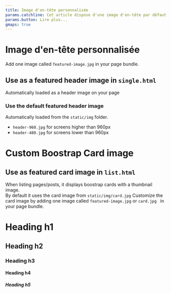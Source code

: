 ```yaml
---
title: Image d'en-tête personnalisée
params.catchline: Cet article dispose d'une image d'en-tête par défaut
params.button: Lire plus...
gmaps: true
---
```


# Image d'en-tête personnalisée

Add one image called `featured-image.jpg` in your page bundle.

## Use as a featured header image in `single.html`
Automatically loaded as a header image on your page

### Use the default featured header image
Automatically loaded from the `static/img` folder.
- `header-960.jpg` for screens higher than 960px
- `header-480.jpg` for screens lower than 960px

# Custom Boostrap Card image

## Use as featured card image in `list.html`
When listing pages/posts, it displays boostrap cards with a thumbnail image.  
By default it uses the card image from  `static/img/card.jpg`
Customize the card image by adding one image called `featured-image.jpg` or `card.jpg ` in your page bundle.  

# Heading h1

## Heading h2

### Heading h3

#### Heading h4

##### Heading h5

